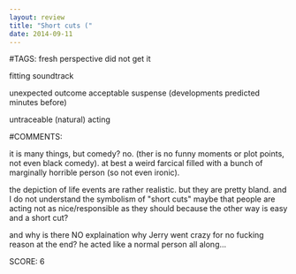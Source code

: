 ```yaml
---
layout: review
title: "Short cuts ("
date: 2014-09-11
---
```


#TAGS:
fresh perspective
did not get it

fitting soundtrack

unexpected outcome
acceptable suspense (developments predicted minutes before)

untraceable (natural) acting

#COMMENTS:

it is many things, but comedy? no. (ther is no funny moments or plot points, not even black comedy). at best a weird farcical filled with a bunch of marginally horrible person (so not even ironic).

the depiction of life events are rather realistic. but they are pretty bland. and I do not understand the symbolism of "short cuts" maybe that people are acting not as nice/responsible as they should because the other way is easy and a short cut?

and why is there NO explaination why Jerry went crazy for no fucking reason at the end? he acted like a normal person all along...





SCORE:
6
